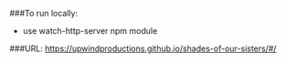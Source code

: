 ###To run locally:
- use watch-http-server npm module

###URL:
https://upwindproductions.github.io/shades-of-our-sisters/#/

